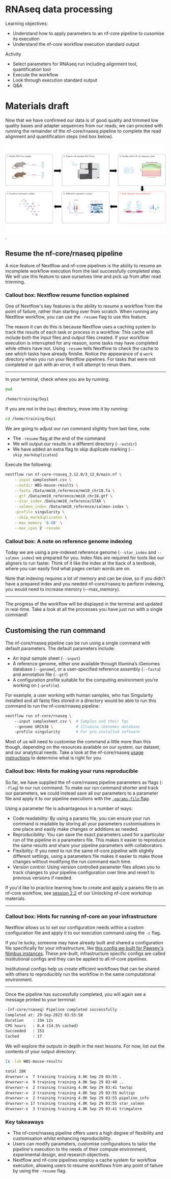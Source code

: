 # **RNAseq data processing**

Learning objectives: 
* Understand how to apply parameters to an nf-core pipeline to cusomise its execution
* Understand the nf-core workflow execution standard output 

Activity
* Select parameters for RNAseq run including alignment tool, quantification tool 
* Execute the workflow 
* Look through execution standard output 
* Q&A

# Materials draft

Now that we have confirmed our data is of good quality and trimmed low quality bases and adapter sequences from our reads, we can proceed with running the remainder of the nf-core/rnaseq pipeline to complete the read alignment and quantification steps (red box below). 

![](../Figs/1.4_rnaseq_workflow_align_quant.png). 

## **Resume the nf-core/rnaseq pipeline**

A nice feature of Nextflow and nf-core pipelines is the ability to resume an incomplete workflow execution from the last successfully completed step. We will use this feature to save ourselves time and pick up from after read trimming. 

### Callout box: Nextflow resume function explained 

One of Nextflow's key features is the ability to resume a workflow from the point of failure, rather than starting over from scratch. When running any Nextflow workflow, you can use the `-resume` flag to use this feature. 

The reason it can do this is because Nextflow uses a caching system to track the results of each task or process in a workflow. This cache will include both the input files and output files created. If your workflow execution is interrupted for any reason, some tasks may have completed while others have not. Using `-resume` tells Nextflow to check the cache to see which tasks have already finishe. Notice the appearance of a `work` directory when you run your Nextflow pipelines. For tasks that were not completed or quit with an error, it will attempt to rerun them. 

-----

In your terminal, check where you are by running: 

```bash
pwd
```
```bash
/home/training/Day1
```

If you are not in the `Day1` directory, move into it by running:

```bash
cd /home/training/Day1 
```

We are going to adjust our run command slightly from last time, note:
* The `-resume` flag at the end of the command 
* We will output our results in a different directory (`--outdir`)
* We have added an extra flag to skip duplicate marking (`--skip_markduplicates`)

Execute the following:

```bash
nextflow run nf-core-rnaseq_3.12.0/3_12_0/main.nf \
    --input samplesheet.csv \
    --outdir WBS-mouse-results \
    --fasta /Data/mm10_reference/mm10_chr18.fa \
    --gtf /Data/mm10_reference/mm10_chr18.gtf \
    --star_index /Data/mm10_reference/STAR \
    --salmon_index /Data/mm10_reference/salmon-index \
    -profile singularity \
    --skip_markduplicates \
    --max_memory '6.GB' \
    --max_cpus 2 -resume
```

### Callout box: A note on reference genome indexing

Today we are using a pre-indexed reference genome (`--star_index` and `--salmon_index`) we prepared for you. Index files are required for tools like our aligners to run faster. Think of it like the index at the back of a textbook, where you can easily find what pages certain words are on.

Note that indexing requires a lot of memory and can be slow, so if you didn’t have a prepared index and you needed nf-core/rnaseq to perform indexing, you would need to increase memory (--max_memory).

----

The progress of the workflow will be displayed in the terminal and updated in real-time. Take a look at all the processes you have just run with a single command!

## **Customising the run command**

The nf-core/rnaseq pipeline can be run using a single command with default parameters. The default parameters include:

* An input sample sheet (`--input`) 
* A reference genome, either one available through Illumina’s iGenomes database (`--genome`), or a user-specified reference assembly (`--fasta`) and annotation file (`--gtf`)
* A configuration profile suitable for the computing environment you’re working on (`-profile`).

For example, a user working with human samples, who has Singularity installed and all fastq files stored in a directory would be able to run this command to run the nf-core/rnaseq pipeline:

```bash
nextflow run nf-core/rnaseq \   
    --input samplesheet.csv \  # Samples and their fqs
    --genome GRCh38 \          # Illumina iGenomes database
    -profile singularity       # For pre-installed software
```

Most of us will need to customise the command a little more than this though, depending on the resources available on our system, our dataset, and our analytical needs. Take a look at the nf-core/rnaseq [usage instructions](https://nf-co.re/rnaseq/3.12.0/docs/usage) to determine what is right for you. 

### Callout box: Hints for making your runs reproducible

So far, we have supplied the nf-core/rnaseq pipeline parameters as flags (`--flag`) to our run command. To make our run command shorter and track our parameters, we could instead save all our parameters to a parameter file and apply it to our pipeline executions with the [`-params-file` flag](https://nf-co.re/docs/usage/configuration#custom-configuration-files). 

Using a parameter file is advantageous in a number of ways:

* Code readability: By using a params file, you can ensure your run command is readable by storing all your parameters customisations in one place and easily make changes or additions as needed.
* Reproducibility: You can save the exact parameters used for a particular run of the pipeline in a parameters file. This makes it easier to reproduce the same results and share your pipeline parameters with collaborators.
* Flexibility: If you need to run the same nf-core pipeline with slightly different settings, using a parameters file makes it easier to make those changes without modifying the run command each time.
* Version control: Using version controlled parameter files allows you to track changes to your pipeline configuration over time and revert to previous versions if needed.

If you'd like to practice learning how to create and apply a params file to an nf-core workflow, see [session 2.2](https://sydney-informatics-hub.github.io/customising-nfcore-workshop/notebooks/2.2_params.html#why-should-i-use-a-params-file) of our Unlocking nf-core workshop materials.  

----

### Callout box: Hints for running nf-core on your infrastructure

Nextflow allows us to set our configuration needs within a custom configuration file and apply it to our execution command using the `-c` flag. 

If you're lucky, someone may have already built and shared a configuration file specifically for your infrastructure, like [this config we built for Pawsey's Nimbus instances](https://nf-co.re/configs/pawsey_nimbus). These pre-built, infrastructure specific configs are called Institutional configs and they can be applied to all nf-core pipelines.  

Institutional configs help us create efficient workflows that can be shared with others to reproducibly run the workflow in the same computational environment. 

----

Once the pipeline has successfully completed, you will again see a message printed to your terminal:

```bash
-[nf-core/rnaseq] Pipeline completed successfully -
Completed at: 29-Sep-2023 03:55:58
Duration    : 15m 12s
CPU hours   : 0.4 (14.5% cached)
Succeeded   : 153
Cached      : 17
```

We will explore the outputs in depth in the next lessons. For now, list out the contents of your output directory: 

```bash
ls -lah WBS-mouse-results
```
```bash
total 28K
drwxrwxr-x  7 training training 4.0K Sep 29 03:55 .
drwxrwxr-x  9 training training 4.0K Sep 29 03:40 ..
drwxrwxr-x  2 training training 4.0K Sep 29 03:41 fastqc
drwxrwxr-x  3 training training 4.0K Sep 29 03:55 multiqc
drwxrwxr-x  2 training training 4.0K Sep 29 03:55 pipeline_info
drwxrwxr-x 17 training training 4.0K Sep 29 03:55 star_salmon
drwxrwxr-x  3 training training 4.0K Sep 29 03:41 trimgalore
```

### Key takeaways 

* The nf-core/rnaseq pipeline offers users a high degree of flexibility and customisation whilst enhancing reproducibility. 
* Users can modify parameters, customise configurations to tailor the pipeline's execution to the needs of their compute environment, experimental design, and research objectives. 
* Nextflow and nf-core pipelines employ a cache system for workflow execution, allowing users to resume workflows from any point of failure by using the `-resume` flag. 

